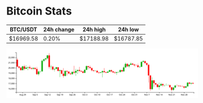 # Bitcoin Stats

BTC/USDT|24h change|24h high|24h low|
|---|---|---|---|
|$16969.58|0.20%|$17188.98|$16787.85|

<img src="./chart.svg">
